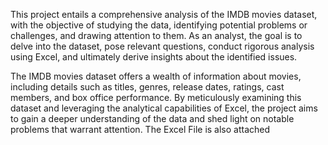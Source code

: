 This project entails a comprehensive analysis of the IMDB movies dataset, with the objective of studying the data, identifying potential problems or challenges, and drawing attention to them. As an analyst, the goal is to delve into the dataset, pose relevant questions, conduct rigorous analysis using Excel, and ultimately derive insights about the identified issues.

The IMDB movies dataset offers a wealth of information about movies, including details such as titles, genres, release dates, ratings, cast members, and box office performance. By meticulously examining this dataset and leveraging the analytical capabilities of Excel, the project aims to gain a deeper understanding of the data and shed light on notable problems that warrant attention.
The Excel File is also attached
